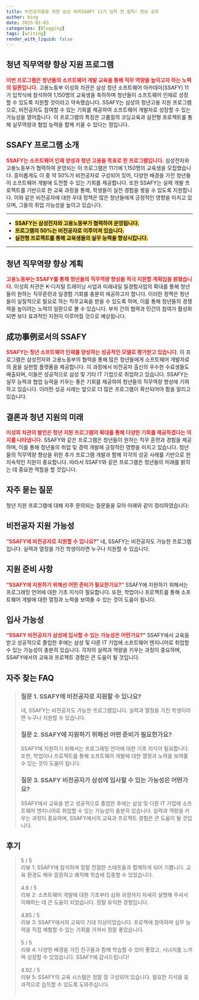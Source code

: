 ```yaml
---
title: 비전공자들을 위한 삼성 싸피SSAFY 11기 입학 전 필독! 정보 공유
author: bing
date: 2025-02-03
categories: [Blogging]
tags: [writing]
render_with_liquid: false
---
```



<h2 id='청년 직무역량 향상 지원 프로그램'>청년 직무역량 향상 지원 프로그램</h2>

<p><b><span style="color: #ee2323;">이번 프로그램은 청년들의 소프트웨어 개발 교육을 통해 직무 역량을 높이고자 하는 노력의 일환입니다.</span></b> 고용노동부 이성희 차관은 삼성 청년 소프트웨어 아카데미(SSAFY) 11기 입학식에 참석하여 1,150명의 교육생을 축하하며 청년들이 소프트웨어 인재로 성장할 수 있도록 지원할 것이라고 약속했습니다. SSAFY는 삼성의 청년고용 지원 프로그램으로, 비전공자도 참여할 수 있는 기회를 제공하여 소프트웨어 개발자로 성장할 수 있는 가능성을 열어줍니다. 이 프로그램의 특징은 고품질의 코딩교육과 실전형 프로젝트를 통해 실무역량과 협업 능력을 함께 키울 수 있다는 점입니다.</p>

<h2 id='SSAFY 프로그램 소개'>SSAFY 프로그램 소개</h2>

<p><b><span style="color: #ee2323;">SSAFY는 소프트웨어 인재 양성과 청년 고용을 목표로 한 프로그램입니다.</span></b> 삼성전자와 고용노동부가 협력하여 운영되는 이 프로그램은 11기에 1,150명의 교육생을 모집했습니다. 흥미롭게도 이 중 약 50%가 비전공자로 구성되어 있어, 다양한 배경을 가진 청년들이 소프트웨어 개발에 도전할 수 있는 기회를 제공합니다. 또한 SSAFY는 실제 개발 프로젝트를 기반으로 한 교육 과정을 통해, 학생들이 실전 경험을 쌓을 수 있도록 지원합니다. 이와 같은 비전공자에 대한 우대 정책은 많은 청년들에게 긍정적인 영향을 미치고 있으며, 그들의 취업 가능성을 높이고 있습니다.</p>

<hr />

<ul>
    <li><b><span style="background-color: #ffe066;">SSAFY는 삼성전자와 고용노동부가 협력하여 운영됩니다.</span></b></li>
    <li><b><span style="background-color: #ffe066;">프로그램의 50%는 비전공자로 이루어져 있습니다.</span></b></li>
    <li><b><span style="background-color: #ffe066;">실전형 프로젝트를 통해 교육생들의 실무 능력을 향상시킵니다.</span></b></li>
</ul>

<hr />

<h2 id='청년 직무역량 향상 계획'>청년 직무역량 향상 계획</h2>

<p><b><span style="color: #ee2323;">고용노동부는 SSAFY를 통해 청년들의 직무역량 향상을 적극 지원할 계획임을 밝혔습니다.</span></b> 이성희 차관은 K-디지털 트레이닝 사업과 미래내일 일경험사업의 확대를 통해 청년들이 원하는 직무훈련과 일경험 기회를 충분히 제공하고자 합니다. 이러한 정책은 청년들이 실질적으로 필요로 하는 직무교육을 받을 수 있도록 하며, 이를 통해 청년들의 경쟁력을 높이려는 노력의 일환으로 볼 수 있습니다. 부처 간의 협력과 민간의 참여가 활성화되면 보다 효과적인 지원이 이루어질 것으로 예상됩니다.</p>

<h2 id='成功事例로서의 SSAFY'>成功事例로서의 SSAFY</h2>

<p><b><span style="color: #ee2323;">SSAFY는 청년 소프트웨어 인재를 양성하는 성공적인 모델로 평가받고 있습니다.</span></b> 이 프로그램은 삼성전자와 고용노동부의 협력을 통해 많은 청년들에게 소프트웨어 개발자로의 꿈을 실현할 플랫폼을 제공합니다. 이 과정에서 비전공자 출신의 우수한 수료생들도 배출되며, 이들은 성공적으로 삼성 및 기타 IT 기업으로 취업하고 있습니다. SSAFY는 실무 능력과 협업 능력을 키우는 좋은 기회를 제공하여 청년들의 직무역량 향상에 기여하고 있습니다. 이러한 성공 사례는 앞으로 더 많은 프로그램이 확산되어야 함을 알리고 있습니다.</p>

<h2 id='결론과 청년 지원의 미래'>결론과 청년 지원의 미래</h2>

<p><b><span style="color: #ee2323;">이성희 차관의 발언은 청년 지원 프로그램의 확대를 통해 다양한 기회를 제공하겠다는 의지를 나타냅니다.</span></b> SSAFY와 같은 프로그램은 청년들이 원하는 직무 훈련과 경험을 제공하며, 이를 통해 청년들의 취업 및 경력 개발에 긍정적인 영향을 미치고 있습니다. 청년들의 직무역량 향상을 위한 추가 프로그램 개발과 함께 각각의 성공 사례를 기반으로 한 지속적인 지원이 중요합니다. 따라서 SSAFY와 같은 프로그램은 청년들의 미래를 밝히는 데 중요한 역할을 할 것입니다.</p>

<h2 id='자주 묻는 질문'>자주 묻는 질문</h2>

<p>청년 지원 프로그램에 대해 자주 문의되는 질문들을 모아 아래와 같이 정리하였습니다:</p>

<h2 id='비전공자 지원 가능성'>비전공자 지원 가능성</h2>

<p><b><span style="color: #ee2323;">“SSAFY에 비전공자로 지원할 수 있나요?”</span></b> 네, SSAFY는 비전공자도 가능한 프로그램입니다. 실력과 열정을 가진 학생이라면 누구나 지원할 수 있습니다.</p>

<h2 id='지원 준비 사항'>지원 준비 사항</h2>

<p><b><span style="color: #ee2323;">“SSAFY에 지원하기 위해선 어떤 준비가 필요한가요?”</span></b> SSAFY에 지원하기 위해서는 프로그래밍 언어에 대한 기초 지식이 필요합니다. 또한, 학업이나 프로젝트를 통해 소프트웨어 개발에 대한 열정과 노력을 보여줄 수 있는 것이 도움이 됩니다.</p>

<h2 id='입사 가능성'>입사 가능성</h2>

<p><b><span style="color: #ee2323;">“SSAFY 비전공자가 삼성에 입사할 수 있는 가능성은 어떤가요?”</span></b> SSAFY에서 교육을 받고 성공적으로 졸업한 후에는 삼성 및 다른 IT 기업에 소프트웨어 엔지니어로 취업할 수 있는 가능성이 충분히 있습니다. 각자의 실력과 역량을 키우는 과정이 중요하며, SSAFY에서의 교육과 프로젝트 경험은 큰 도움이 될 것입니다.</p>


<h2 id='자주_찾는_FAQ'>자주 찾는 FAQ</h2>
<div itemscope="" itemtype="https://schema.org/FAQPage"> 
<blockquote> 
<div itemscope="" itemprop="mainEntity" itemtype="https://schema.org/Question"> 
<h3 itemprop="name">질문 1. SSAFY에 비전공자로 지원할 수 있나요?</h3> 
<div itemscope="" itemprop="acceptedAnswer" itemtype="https://schema.org/Answer"> 
<span itemprop="text"> 
<p>네, SSAFY는 비전공자도 가능한 프로그램입니다. 실력과 열정을 가진 학생이라면 누구나 지원할 수 있습니다.</p> 
</span> 
</div> 
</div> 

<div itemscope="" itemprop="mainEntity" itemtype="https://schema.org/Question"> 
<h3 itemprop="name">질문 2. SSAFY에 지원하기 위해선 어떤 준비가 필요한가요?</h3> 
<div itemscope="" itemprop="acceptedAnswer" itemtype="https://schema.org/Answer"> 
<span itemprop="text"> 
<p>SSAFY에 지원하기 위해서는 프로그래밍 언어에 대한 기초 지식이 필요합니다. 또한, 학업이나 프로젝트를 통해 소프트웨어 개발에 대한 열정과 노력을 보여줄 수 있는 것이 도움이 됩니다.</p> 
</span> 
</div> 
</div> 

<div itemscope="" itemprop="mainEntity" itemtype="https://schema.org/Question"> 
<h3 itemprop="name">질문 3. SSAFY 비전공자가 삼성에 입사할 수 있는 가능성은 어떤가요?</h3> 
<div itemscope="" itemprop="acceptedAnswer" itemtype="https://schema.org/Answer"> 
<span itemprop="text"> 
<p>SSAFY에서 교육을 받고 성공적으로 졸업한 후에는 삼성 및 다른 IT 기업에 소프트웨어 엔지니어로 취업할 수 있는 가능성이 충분히 있습니다. 실력과 역량을 키우는 과정이 중요하며, SSAFY에서의 교육과 프로젝트 경험은 큰 도움이 될 것입니다.</p> 
</span> 
</div> 
</div> 
</blockquote> 
</div>
<h2 id='후기'>후기</h2>
<div itemscope itemtype="https://schema.org/Product">
  <blockquote>
  <div itemprop="review" itemscope itemtype="https://schema.org/Review">
      <div itemprop="reviewRating" itemscope itemtype="https://schema.org/Rating"> <span itemprop="ratingValue">5</span> / <span itemprop="bestRating">5</span> </div>
      <span itemprop="reviewBody">리뷰 1: SSAFY에 참석하며 정말 친절한 스태프들과 함께하게 되어 기쁩니다. 교육 환경도 매우 깔끔하고 쾌적해 학습에 집중할 수 있었습니다.</span>
  </div>
  <br>
  <div itemprop="review" itemscope itemtype="https://schema.org/Review">
      <div itemprop="reviewRating" itemscope itemtype="https://schema.org/Rating"> <span itemprop="ratingValue">4.9</span> / <span itemprop="bestRating">5</span> </div>
      <span itemprop="reviewBody">리뷰 2: 소프트웨어 개발에 대한 기초부터 심화 과정까지 자세히 설명해 주셔서 이해하는 데 큰 도움이 되었습니다. 정말 유익한 경험입니다.</span>
  </div>
  <br>
  <div itemprop="review" itemscope itemtype="https://schema.org/Review">
      <div itemprop="reviewRating" itemscope itemtype="https://schema.org/Rating"> <span itemprop="ratingValue">4.85</span> / <span itemprop="bestRating">5</span> </div>
      <span itemprop="reviewBody">리뷰 3: SSAFY에서의 교육이 기대 이상이었습니다. 프로젝에 참여하며 실무 능력을 직접 체험할 수 있는 기회를 가져서 정말 좋았습니다.</span>
  </div>
  <br>
  <div itemprop="review" itemscope itemtype="https://schema.org/Review">
      <div itemprop="reviewRating" itemscope itemtype="https://schema.org/Rating"> <span itemprop="ratingValue">5</span> / <span itemprop="bestRating">5</span> </div>
      <span itemprop="reviewBody">리뷰 4: 다양한 배경을 가진 친구들과 함께 학습할 수 있어 좋았고, 시너지를 느끼며 성장할 수 있었습니다. SSAFY에 감사드립니다!</span>
  </div>
  <br>
  <div itemprop="review" itemscope itemtype="https://schema.org/Review">
      <div itemprop="reviewRating" itemscope itemtype="https://schema.org/Rating"> <span itemprop="ratingValue">4.92</span> / <span itemprop="bestRating">5</span> </div>
      <span itemprop="reviewBody">리뷰 5: SSAFY의 교육 시스템은 정말 잘 구성되어 있습니다. 필요한 지식을 효과적으로 습득할 수 있도록 도와주십니다.</span>
  </div>
  <br>
  </blockquote>
</div>
